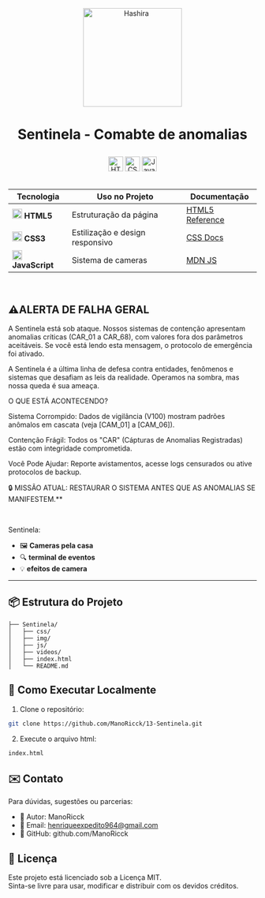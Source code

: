 

<div align="center">
  <img src="https://static.wikia.nocookie.net/fridaynightfunking/images/4/4a/The_TV.gif/revision/latest?cb=20230207064409" alt="Hashira" height="200">
</div>
<h1 align="center">

  Sentinela - Comabte de anomalias 
  
</h1>  

<div align="center">  
  <img src="https://img.shields.io/badge/HTML5-Estrutura-orange?logo=html5&style=for-the-badge" alt="HTML5" height="30">  
  <img src="https://img.shields.io/badge/CSS3-Estilo-blue?logo=css3&style=for-the-badge" alt="CSS3" height="30">  
  <img src="https://img.shields.io/badge/JavaScript-Interatividade-yellow?logo=javascript&style=for-the-badge" alt="JavaScript" height="30">  
</div>  

<br>  

<div align="center">  

| Tecnologia | Uso no Projeto | Documentação |  
|------------|----------------|--------------|  
| <img src="https://www.w3.org/html/logo/downloads/HTML5_Badge_256.png" width="20"> **HTML5** | Estruturação da página | [HTML5 Reference](https://developer.mozilla.org/pt-BR/docs/Web/HTML) |  
| <img src="https://cdn-icons-png.flaticon.com/512/732/732190.png" width="20"> **CSS3** | Estilização e design responsivo | [CSS Docs](https://developer.mozilla.org/pt-BR/docs/Web/CSS) |  
| <img src="https://cdn-icons-png.flaticon.com/512/5968/5968292.png" width="20"> **JavaScript** | Sistema de cameras | [MDN JS](https://developer.mozilla.org/pt-BR/docs/Web/JavaScript) |  

</div>  

<br>

## ⚠ALERTA DE FALHA GERAL

A Sentinela está sob ataque. Nossos sistemas de contenção apresentam anomalias críticas (CAR_01 a CAR_68), com valores fora dos parâmetros aceitáveis. Se você está lendo esta mensagem, o protocolo de emergência foi ativado.

A Sentinela é a última linha de defesa contra entidades, fenômenos e sistemas que desafiam as leis da realidade. Operamos na sombra, mas nossa queda é sua ameaça.

O QUE ESTÁ ACONTECENDO?

Sistema Corrompido: Dados de vigilância (V100) mostram padrões anômalos em cascata (veja [CAM_01] a [CAM_06]).

Contenção Frágil: Todos os "CAR" (Cápturas de Anomalias Registradas) estão com integridade comprometida.

Você Pode Ajudar: Reporte avistamentos, acesse logs censurados ou ative protocolos de backup.

🔒 MISSÃO ATUAL: RESTAURAR O SISTEMA ANTES QUE AS ANOMALIAS SE MANIFESTEM.**

<br>

Sentinela:  
- 🖼️ **Cameras pela casa**
- 🔍 **terminal de eventos** 
- 💡 **efeitos de camera**

---  


## 📦 Estrutura do Projeto  

```tree
├── Sentinela/
│   ├── css/
│   ├── img/
│   ├── js/
│   ├── videos/
│   ├── index.html
│   └── README.md

```


## 🚀 Como Executar Localmente

1. Clone o repositório:
```bash
git clone https://github.com/ManoRicck/13-Sentinela.git
```
2. Execute o arquivo html:
```bash
index.html
```


## ✉️ Contato

Para dúvidas, sugestões ou parcerias:

- 👤 Autor: ManoRicck
- 📧 Email: henriqueexpedito964@gmail.com
- 🧠 GitHub: github.com/ManoRicck

## 📄 Licença

Este projeto está licenciado sob a Licença MIT.<br>
Sinta-se livre para usar, modificar e distribuir com os devidos créditos.
